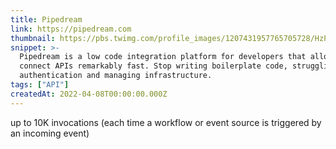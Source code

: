 ```yaml
---
title: Pipedream
link: https://pipedream.com
thumbnail: https://pbs.twimg.com/profile_images/1207431957765705728/HzP2Yhq8_400x400.jpg
snippet: >-
  Pipedream is a low code integration platform for developers that allows you to
  connect APIs remarkably fast. Stop writing boilerplate code, struggling with
  authentication and managing infrastructure.
tags: ["API"]
createdAt: 2022-04-08T00:00:00.000Z
---
```

up to 10K invocations (each time a workflow or event source is triggered by an incoming event)